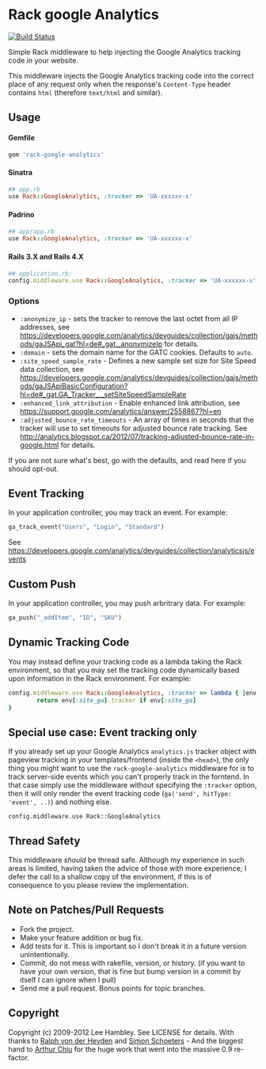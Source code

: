 # Rack google Analytics

[![Build Status](https://travis-ci.org/kangguru/rack-google-analytics.png?branch=analytics-js)](https://travis-ci.org/kangguru/rack-google-analytics)

Simple Rack middleware to help injecting the Google Analytics tracking code in your website.

This middleware injects the Google Analytics tracking code into the correct place of any request only when the response's `Content-Type` header contains `html` (therefore `text/html` and similar).

## Usage

#### Gemfile

```ruby
gem 'rack-google-analytics'
```

#### Sinatra

```ruby
## app.rb
use Rack::GoogleAnalytics, :tracker => 'UA-xxxxxx-x'
```

#### Padrino

```ruby
## app/app.rb
use Rack::GoogleAnalytics, :tracker => 'UA-xxxxxx-x'
```

#### Rails 3.X and Rails 4.X

```ruby
## application.rb:
config.middleware.use Rack::GoogleAnalytics, :tracker => 'UA-xxxxxx-x'
```

### Options

* `:anonymize_ip` -  sets the tracker to remove the last octet from all IP addresses, see https://developers.google.com/analytics/devguides/collection/gajs/methods/gaJSApi_gat?hl=de#_gat._anonymizeIp for details.
* `:domain`     -  sets the domain name for the GATC cookies. Defaults to `auto`.
* `:site_speed_sample_rate` - Defines a new sample set size for Site Speed data collection, see https://developers.google.com/analytics/devguides/collection/gajs/methods/gaJSApiBasicConfiguration?hl=de#_gat.GA_Tracker_._setSiteSpeedSampleRate
* `:enhanced_link_attribution` - Enable enhanced link attribution, see https://support.google.com/analytics/answer/2558867?hl=en
* `:adjusted_bounce_rate_timeouts` - An array of times in seconds that the tracker will use to set timeouts for adjusted bounce rate tracking. See http://analytics.blogspot.ca/2012/07/tracking-adjusted-bounce-rate-in-google.html for details.

If you are not sure what's best, go with the defaults, and read here if you should opt-out.

## Event Tracking

In your application controller, you may track an event. For example:

```ruby
ga_track_event("Users", "Login", "Standard")
```

See https://developers.google.com/analytics/devguides/collection/analyticsjs/events

## Custom Push

In your application controller, you may push arbritrary data. For example:

```ruby
ga_push("_addItem", "ID", "SKU")
```

## Dynamic Tracking Code

You may instead define your tracking code as a lambda taking the Rack environment, so that you may set the tracking code
dynamically based upon information in the Rack environment. For example:

```ruby
config.middleware.use Rack::GoogleAnalytics, :tracker => lambda { |env|
        return env[:site_ga].tracker if env[:site_ga]
}
```

## Special use case:  Event tracking only

If you already set up your Google Analytics `analytics.js` tracker object with pageview tracking in your templates/frontend (inside the `<head>`), the only thing you might want to use the `rack-google-analytics` middleware for is to track server-side events which you can't properly track in the forntend.  In that case simply use the middleware without specifying the `:tracker` option, then it will only render the event tracking code (`ga('send', hitType: 'event', ..)`) and nothing else.

    config.middleware.use Rack::GoogleAnalytics


## Thread Safety

This middleware *should* be thread safe. Although my experience in such areas is limited, having taken the advice of those with more experience; I defer the call to a shallow copy of the environment, if this is of consequence to you please review the implementation.

## Note on Patches/Pull Requests

* Fork the project.
* Make your feature addition or bug fix.
* Add tests for it. This is important so I don't break it in a
  future version unintentionally.
* Commit, do not mess with rakefile, version, or history.
  (if you want to have your own version, that is fine but bump version in a commit by itself I can ignore when I pull)
* Send me a pull request. Bonus points for topic branches.

## Copyright

Copyright (c) 2009-2012 Lee Hambley. See LICENSE for details.
With thanks to [Ralph von der Heyden](https://github.com/ralph) and [Simon Schoeters](https://github.com/cimm) - And the biggest hand to [Arthur Chiu](https://github.com/achiu) for the huge work that went into the massive 0.9 re-factor.
